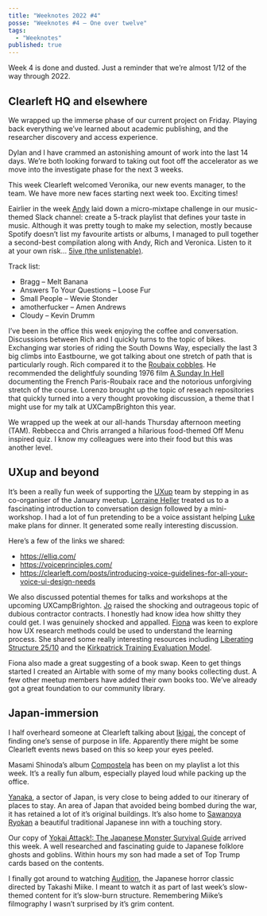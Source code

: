 ```yaml
---
title: "Weeknotes 2022 #4"
posse: "Weeknotes #4 – One over twelve"
tags:
  - "Weeknotes"
published: true
---
```


Week 4 is done and dusted. Just a reminder that we’re almost 1/12 of the way through 2022.

## Clearleft HQ and elsewhere

We wrapped up the immerse phase of our current project on Friday. Playing back everything we’ve learned about academic publishing, and the researcher discovery and access experience.

Dylan and I have crammed an astonishing amount of work into the last 14 days. We’re both looking forward to taking out foot off the accelerator as we move into the investigate phase for the next 3 weeks.

This week Clearleft welcomed Veronika, our new events manager, to the team. We have more new faces starting next week too. Exciting times!

Eairlier in the week [Andy](https://clearleft.com/about/team/andy-keetch) laid down a micro-mixtape challenge in our  music-themed Slack channel: create a 5-track playlist that defines your taste in music. Although it was pretty tough to make my selection, mostly because Spotify doesn’t list my favourite artists or albums, I managed to pull together a second-best compilation along with Andy, Rich and Veronica. Listen to it at your own risk… [5ive (the unlistenable)](https://open.spotify.com/playlist/2U4oo35QWgnR1euliEpKNK).

Track list:

* Bragg – Melt Banana
* Answers To Your Questions – Loose Fur
* Small People – Wevie Stonder
* amotherfucker – Amen Andrews
* Cloudy – Kevin Drumm

I’ve been in the office this week enjoying the coffee and conversation. Discussions between Rich and I quickly turns to the topic of bikes. Exchanging war stories of riding the South Downs Way, especially the last 3 big climbs into Eastbourne, we got talking about one stretch of path that is particularly rough. Rich compared it to the [Roubaix cobbles](https://www.cyclingweekly.com/news/racing/12-pictures-show-just-hard-paris-roubaix-cobbles-219707). He recommended the delightfuly sounding 1976 film [A Sunday In Hell](https://www.youtube.com/watch?v=zxBTVU9JDrA) documenting the French Paris-Roubaix race and the notorious unforgiving stretch of the course. Lorenzo brought up the topic of reseach repositories that quickly turned into a very thought provoking discussion, a theme that I might use for my talk at UXCampBrighton this year.

We wrapped up the week at our all-hands Thursday afternoon meeting (TAM). Rebbecca and Chris arranged a hilarious food-themed Off Menu inspired quiz. I know my colleagues were into their food but this was another level.

## UXup and beyond

It’s been a really fun week of supporting the [UXup](https://twitter.com/UXup_Brighton) team by stepping in as co-organiser of the January meetup. [Lorraine Heller](https://twitter.com/LorraineHeller) treated us to a fascinating introduction to conversation design followed by a mini-workshop. I had a lot of fun pretending to be a voice assistant helping [Luke](https://twitter.com/hayluke) make plans for dinner. It generated some really interesting discussion.

Here’s a few of the links we shared:

* https://elliq.com/
* https://voiceprinciples.com/
* https://clearleft.com/posts/introducing-voice-guidelines-for-all-your-voice-ui-design-needs

We also discussed potential themes for talks and workshops at the upcoming UXCampBrighton. [Jo](https://twitter.com/boldscript) raised the shocking and outrageous topic of dubious contractor contracts. I honestly had know idea how shitty they could get. I was genuinely shocked and appalled. [Fiona](https://twitter.com/fmacneill) was keen to explore how UX research methods could be used to understand the learning process. She shared some really interesting resources including [Liberating Structure 25/10](https://medium.com/@scmstorz/doing-the-liberating-structure-25-10-crowd-sourcing-online-e4aef36678d) and the [Kirkpatrick Training Evaluation Model](https://www.mindtools.com/pages/article/kirkpatrick.htm).

Fiona also made a great suggesting of a book swap. Keen to get things started I created an Airtable with some of my many books collecting dust. A few other meetup members have added their own books too. We’ve already got a great foundation to our community library.

## Japan-immersion

I half overheard someone at Clearleft talking about [Ikigai](https://en.wikipedia.org/wiki/Ikigai), the concept of finding one’s sense of purpose in life. Apparently there might be some Clearleft events news based on this so keep your eyes peeled.

Masami Shinoda’s album [Compostela](https://www.discogs.com/master/1189825-%E7%AF%A0%E7%94%B0%E6%98%8C%E5%B7%B3-Compostela) has been on my playlist a lot this week. It’s a really fun album, especially played loud while packing up the office.

[Yanaka](https://youtu.be/-17hRPM1uQY), a sector of Japan, is very close to being added to our itinerary of places to stay. An area of Japan that avoided being bombed during the war, it has retained a lot of it’s original buildings. It’s also home to [Sawanoya Ryokan](https://youtu.be/q7YYzhZVXYo) a beautiful traditional Japanese inn with a touching story.

Our copy of [Yokai Attack!: The Japanese Monster Survival Guide](https://www.goodreads.com/book/show/12984182-yokai-attack) arrived this week. A well researched and fascinating guide to Japanese folklore ghosts and goblins. Within hours my son had made a set of Top Trump cards based on the contents.

I finally got around to watching [Audition](https://www.rottentomatoes.com/m/audition_1999), the Japanese horror classic directed by Takashi Miike. I meant to watch it as part of last week’s slow-themed content for it’s slow-burn structure. Remembering Miike’s filmography I wasn’t surprised by it’s grim content.
